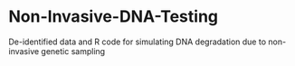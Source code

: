 # Non-Invasive-DNA-Testing
De-identified data and R code for simulating DNA degradation due to non-invasive genetic sampling
